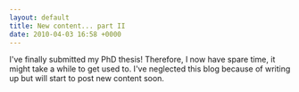 ```yaml
---
layout: default
title: New content... part II
date: 2010-04-03 16:58 +0000
---
```


I've finally submitted my PhD thesis! Therefore, I now have spare time,
it might take a while to get used to. I've neglected this blog because
of writing up but will start to post new content soon.